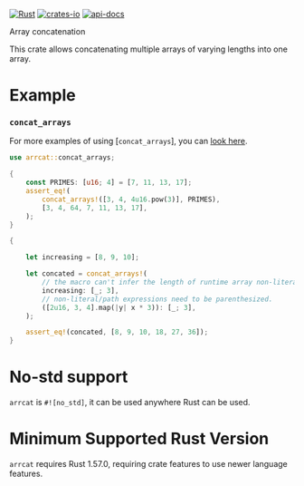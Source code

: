 [![Rust](https://github.com/rodrimati1992/arrcat/workflows/Rust/badge.svg)](https://github.com/rodrimati1992/arrcat/actions)
[![crates-io](https://img.shields.io/crates/v/arrcat.svg)](https://crates.io/crates/arrcat)
[![api-docs](https://docs.rs/arrcat/badge.svg)](https://docs.rs/arrcat/*)


Array concatenation

This crate allows concatenating multiple arrays of varying lengths into one array.

# Example

### `concat_arrays`

For more examples of using [`concat_arrays`],
you can [look here][concat_arrays_examples].

```rust
use arrcat::concat_arrays;

{
    const PRIMES: [u16; 4] = [7, 11, 13, 17];
    assert_eq!(
        concat_arrays!([3, 4, 4u16.pow(3)], PRIMES),
        [3, 4, 64, 7, 11, 13, 17],
    );
}

{

    let increasing = [8, 9, 10];

    let concated = concat_arrays!(
        // the macro can't infer the length of runtime array non-literals.
        increasing: [_; 3],
        // non-literal/path expressions need to be parenthesized.
        ([2u16, 3, 4].map(|y| x * 3)): [_; 3],
    );

    assert_eq!(concated, [8, 9, 10, 18, 27, 36]);
}

```

# No-std support

`arrcat` is `#![no_std]`, it can be used anywhere Rust can be used.

# Minimum Supported Rust Version

`arrcat` requires Rust 1.57.0, requiring crate features to use newer language features.


[concat_arrays_examples]: https://docs.rs/arrcat/*/arrcat/macro.concat_arrays.html#examples
